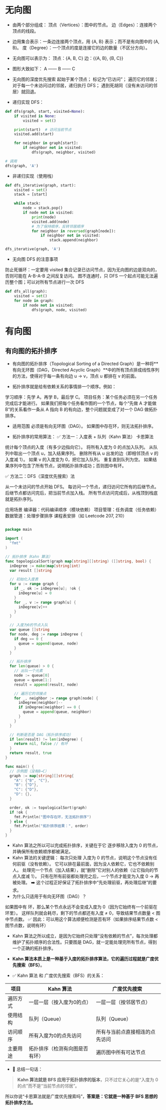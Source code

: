 # 无向图
+ 由两个部分组成：
顶点（Vertices）：图中的节点。
边（Edges）：连接两个顶点的线段。

+ 边用集合表示：一条边连接两个顶点，用 {A, B} 表示；而不是有向图中的 (A, B)。
  度（Degree）：一个顶点的度是连接它的边的数量（不区分方向）。

+ 无向图可以表示为：
  顶点：{A, B, C}
  边：{{A, B}, {B, C}}
+ 图形大致如下：
  A —— B —— C

+ 无向图的深度优先搜索
  起始于某个顶点；
  标记为“已访问”；
  遍历它的邻居；
  对于每一个未访问过的邻居，递归执行 DFS；
  遇到死胡同（没有未访问的邻居）就回退。

+ 递归实现 DFS：
```python
def dfs(graph, start, visited=None):
    if visited is None:
        visited = set()

    print(start)  # 访问当前节点
    visited.add(start)

    for neighbor in graph[start]:
        if neighbor not in visited:
            dfs(graph, neighbor, visited)

# 调用
dfs(graph, 'A')

```
+ 非递归实现（使用栈）
```python
def dfs_iterative(graph, start):
    visited = set()
    stack = [start]

    while stack:
        node = stack.pop()
        if node not in visited:
            print(node)
            visited.add(node)
            # 为了保持顺序，反转邻居顺序
            for neighbor in reversed(graph[node]):
                if neighbor not in visited:
                    stack.append(neighbor)

dfs_iterative(graph, 'A')
```

+ 无向图 DFS 的注意事项

防止死循环：一定要用 visited 集合记录已访问节点，因为无向图的边是双向的，否则可能在 A-B-A-B 之间反复访问。
图不连通时，只 DFS 一个起点可能无法遍历整个图；可以对所有节点进行一次 DFS

```python
def dfs_all(graph):
    visited = set()
    for node in graph:
        if node not in visited:
            dfs(graph, node, visited)
```

# 有向图

## 有向图的拓扑排序

+ 有向图的拓扑排序（Topological Sorting of a Directed Graph）是一种将**有向无环图（DAG，Directed Acyclic Graph）**中的所有顶点排成线性序列的方法，使得对于每一条有向边 u → v，顶点 u 都排在 v 的前面。

+ 拓扑排序就是给有依赖关系的事情排一个顺序。例如：

学习顺序：先学 A，再学 B，最后学 C。
项目任务：某个任务必须在另一个任务完成后才能进行。
如果我们把每个任务看作图的一个节点，每个“先做 A 才能做 B”的关系看作一条从 A 指向 B 的有向边，整个问题就变成了对一个 DAG 做拓扑排序。

+ 适用范围
  必须是有向无环图（DAG）。
  如果图中存在环，则无法拓扑排序。

+ 拓扑排序的常用算法：
  ✅ 方法一：入度表 + 队列（Kahn 算法） 卡恩算法

统计每个顶点的入度（有多少边指向它）。
将所有入度为 0 的点加入队列。
从队列中取出一个顶点 u，加入结果序列。
删除所有从 u 出发的边（即相邻顶点 v 的入度减 1）。
如果 v 的入度变为 0，把它加入队列。
重复直到队列为空。
如果结果序列中包含了所有节点，说明拓扑排序成功；否则图中有环。

✅ 方法二：DFS（深度优先搜索）法

从一个未访问的节点开始 DFS。
每访问一个节点，递归访问它所有的后继节点。
后继节点都访问完后，把当前节点加入栈。
所有节点访问完成后，从栈顶到栈底就是拓扑序列。

应用场景
编译器：代码编译顺序（模块依赖）
项目管理：任务调度（任务依赖）
数据管道：处理步骤排序
课程表安排（如 Leetcode 207, 210）

```go

package main

import (
  "fmt"
)

// 拓扑排序（Kahn 算法）
func topologicalSort(graph map[string][]string) ([]string, bool) {
  inDegree := make(map[string]int)
  var result []string

  // 初始化入度表
  for u := range graph {
    if _, ok := inDegree[u]; !ok {
      inDegree[u] = 0
    }
    for _, v := range graph[u] {
      inDegree[v]++
    }
  }

  // 入度为0的节点入队
  var queue []string
  for node, deg := range inDegree {
    if deg == 0 {
      queue = append(queue, node)
    }
  }

  // 拓扑排序
  for len(queue) > 0 {
    // 出队一个元素
    node := queue[0]
    queue = queue[1:]
    result = append(result, node)

    // 遍历它的邻接点
    for _, neighbor := range graph[node] {
      inDegree[neighbor]--
      if inDegree[neighbor] == 0 {
        queue = append(queue, neighbor)
      }
    }
  }

  // 判断是否是 DAG（拓扑排序成功）
  if len(result) != len(inDegree) {
    return nil, false // 有环
  }
  return result, true
}

func main() {
  // 示例图（没有B→C）
  graph := map[string][]string{
    "A": {"B", "C"},
    "B": {"D"},
    "C": {"D"},
    "D": {},
  }

  order, ok := topologicalSort(graph)
  if !ok {
    fmt.Println("图中存在环，无法拓扑排序")
  } else {
    fmt.Println("拓扑排序结果：", order)
  }
}

```

+ Kahn 算法之所以可以完成拓扑排序，关键在于它 逐步移除入度为 0 的节点，并确保所有依赖顺序都被满足。
+ Kahn 算法的关键逻辑：
  每次只处理 入度为 0 的节点，说明这个节点没有任何前驱（没有依赖）。
  它可以排在最前面，因为没人依赖它，它也不依赖别人。
  处理完一个节点（加入结果），就“删除”它对别人的依赖（让它指向的节点入度减 1）。
  只有在所有前驱都处理完之后，一个节点才能变为入度 0 → 再被处理。
  ➡️ 这个过程正好保证了拓扑排序中“先处理前驱，再处理后继”的要求。
+ 为什么只适用于有向无环图（DAG）？

如果图中有 环，那么某个节点永远不会变成入度为 0（因为它始终有一个前驱在环里）。
这样队列就会耗尽，剩下的节点都还有入度 ≠ 0，导致结果节点数量 < 图中节点数。
✅ 因此：可以用这个算法顺便检测是否有环（如果排序结果节点数 < 图节点数，说明有环）

+ Kahn 算法之所以成立，是因为它始终只处理“没有依赖的节点”，每次处理都维护了拓扑顺序的合法性。只要图是 DAG，就一定能处理完所有节点，得到一个正确的拓扑排序。


+ **Kahn 算法本质上是一种基于入度的拓扑排序算法，它的遍历过程就是广度优先搜索（BFS）**。

+ ✅ Kahn 算法 和 广度优先搜索（BFS）的关系：

| 项目   | Kahn 算法         | 广度优先搜索          |
| ---- | --------------- | --------------- |
| 遍历方式 | 一层一层（按入度为0的点）   | 一层一层（按邻居节点）     |
| 使用结构 | 队列（Queue）       | 队列（Queue）       |
| 访问顺序 | 所有入度为0的点先访问     | 所有与当前点直接相连的点先访问 |
| 主要用途 | 拓扑排序（检测有向图是否有环） | 遍历图中所有可达节点      |

+ 🎯 总结一句话：

> **Kahn 算法就是 BFS 应用于拓扑排序的版本**，只不过它关心的是“入度为 0 的点”而不是“当前节点的邻居”。

所以你说“卡恩算法就是广度优先搜索吗”，**答案是：它就是一种基于 BFS 思想的拓扑排序方法。**


